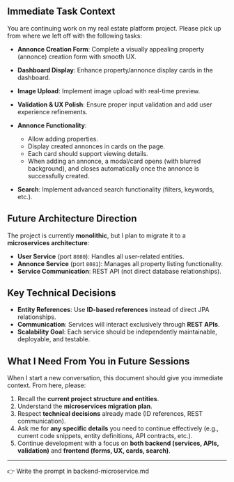 ## Immediate Task Context

You are continuing work on my real estate platform project. Please pick up from where we left off with the following tasks:

* **Annonce Creation Form**: Complete a visually appealing property (annonce) creation form with smooth UX.
* **Dashboard Display**: Enhance property/annonce display cards in the dashboard.
* **Image Upload**: Implement image upload with real-time preview.
* **Validation & UX Polish**: Ensure proper input validation and add user experience refinements.
* **Annonce Functionality**:

  * Allow adding properties.
  * Display created annonces in cards on the page.
  * Each card should support viewing details.
  * When adding an annonce, a modal/card opens (with blurred background), and closes automatically once the annonce is successfully created.
* **Search**: Implement advanced search functionality (filters, keywords, etc.).

## Future Architecture Direction

The project is currently **monolithic**, but I plan to migrate it to a **microservices architecture**:

* **User Service** (port `8080`): Handles all user-related entities.
* **Annonce Service** (port `8081`): Manages all property listing functionality.
* **Service Communication**: REST API (not direct database relationships).

## Key Technical Decisions

* **Entity References**: Use **ID-based references** instead of direct JPA relationships.
* **Communication**: Services will interact exclusively through **REST APIs**.
* **Scalability Goal**: Each service should be independently maintainable, deployable, and testable.

## What I Need From You in Future Sessions

When I start a new conversation, this document should give you immediate context. From here, please:

1. Recall the **current project structure and entities**.
2. Understand the **microservices migration plan**.
3. Respect **technical decisions** already made (ID references, REST communication).
4. Ask me for **any specific details** you need to continue effectively (e.g., current code snippets, entity definitions, API contracts, etc.).
5. Continue development with a focus on **both backend (services, APIs, validation)** and **frontend (forms, UX, cards, search)**.

---

👉 Write the prompt in backend-microservice.md
